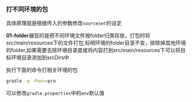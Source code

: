 
### 打不同环境的包

具体原理就是根据传入的参数修改`sourceset`的设定

**01-folder**展现的是把不同环境文件按folder归类存放，打包时将src/main/resources下的文件打包,标明环境的folder目录不变，排除掉其他环境的folder,如果需要去除环境目录直接将内容打到src/main/resources下可以将目标环境目录添加到srcDirs中


执行下面的命令打相关环境的包
```bash
gradle -q -Penv=pro
```

可以修改`gradle.properties`中的`env`默认值